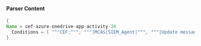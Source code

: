 #### Parser Content
```Java
{
Name = cef-azure-onedrive-app-activity-34
  Conditions = [ """CEF:""", """|MCAS|SIEM_Agent|""", """|Update message|""" ]
}
```